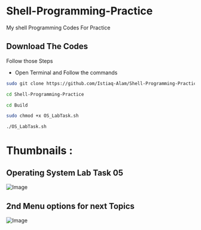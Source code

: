 # Shell-Programming-Practice
 My shell Programming Codes For Practice

## Download The Codes 
Follow those Steps
- Open Terminal and Follow the commands 
```bash
sudo git clone https://github.com/Istiaq-Alam/Shell-Programming-Practice.git
```
```bash
cd Shell-Programming-Practice
```
```bash
cd Build
```
 ```bash
sudo chmod +x OS_LabTask.sh
```
```bash
./OS_LabTask.sh
```

# Thumbnails : 
## Operating System Lab Task 05
![Image](https://github.com/user-attachments/assets/29c65aa7-78e0-4691-bd1f-5caa365a6057)


## 2nd Menu options for next Topics
![Image](https://github.com/user-attachments/assets/3f4e445d-fb30-420f-9ed2-ff67818b25e1)
